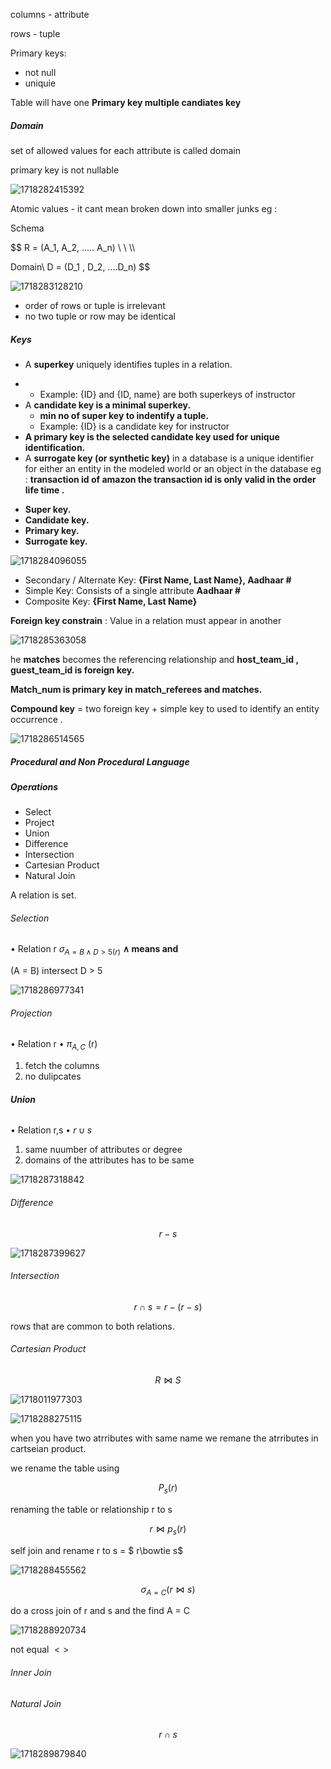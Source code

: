columns - attribute

rows - tuple

Primary keys:

- not null
- uniquie

Table will have one **Primary key multiple candiates key**

##### Domain

set of allowed values for each attribute is called domain

primary key is not nullable

![1718282415392](image/inst_sec/1718282415392.png)

Atomic values - it cant mean broken down into smaller junks eg :

Schema

$$
R = (A_1, A_2, ..... A_n) \ \ \\\

Domain\ D = (D_1 , D_2, ....D_n)
$$

![1718283128210](image/inst_sec/1718283128210.png)

- order of rows or tuple is irrelevant
- no two tuple or row may be identical

##### Keys

- A **superkey** uniquely identifies tuples in a relation.

* - Example: {ID} and {ID, name} are both superkeys of instructor
* A **candidate key is a minimal superkey.**
  - **min no of super key to indentify a tuple.**
  - Example: {ID} is a candidate key for instructor
* **A primary key is the selected candidate key used for unique identification.**
* A **surrogate key (or synthetic key)** in a database is a unique identifier for either an entity in the modeled world or an object in the database
  eg : **transaction id of amazon the transaction id is only valid in the order life time .**

- **Super key.**
- **Candidate key.**
- **Primary key.**
- **Surrogate key.**

![1718284096055](image/inst_sec/1718284096055.png)

- Secondary / Alternate Key: **{First Name, Last Name}, Aadhaar #**
- Simple Key: Consists of a single attribute **Aadhaar #**
- Composite Key: **{First Name, Last Name}**

**Foreign key constrain** : Value in a relation must appear in another

![1718285363058](image/inst_sec/1718285363058.png)

he **matches** becomes the referencing relationship and **host_team_id , guest_team_id is foreign key.**

**Match_num is primary key in match_referees and matches.**

**Compound key** = two foreign key + simple key to used to identify an entity occurrence .

![1718286514565](image/inst_sec/1718286514565.png)

##### Procedural and Non Procedural Language



##### Operations

* Select
* Project
* Union
* Difference
* Intersection
* Cartesian Product
* Natural Join


A relation is set. 

###### Selection

• Relation r
$σ_{A=B∧D>5(r)}$
**∧ means and**

(A = B) intersect D > 5 

![1718286977341](image/inst_sec/1718286977341.png)


###### Projection

• Relation r
• $π_{A,C}$ (r)

1. fetch the columns
2. no dulipcates

###### **Union** 

• Relation r,s
• $r ∪ s$

1. same nuumber of attributes or degree
2. domains of the attributes has to be same

![1718287318842](image/inst_sec/1718287318842.png)


###### Difference

$$
r-s
$$

![1718287399627](image/inst_sec/1718287399627.png)


###### Intersection

$$
r ∩ s = r- (r-s)
$$


rows that are common to both relations.

###### Cartesian Product

$$
R \bowtie S
$$

![1718011977303](image/Lecture2.2-IntroductiontoRelationalModel2/1718011977303.png)


![1718288275115](image/inst_sec/1718288275115.png)


when you have two atrributes with same name we remane the atrributes in cartseian product.

we rename the table using 

$$
P_s(r)
$$

renaming the table or relationship r to s 


$$
r \bowtie p_s(r)
$$

self join and rename r to s  = $ r\bowtie s$

![1718288455562](image/inst_sec/1718288455562.png)

$$
\sigma_{A=C}(r \bowtie s)
$$

do a cross join of r and s and the find A = C


![1718288920734](image/inst_sec/1718288920734.png)


not equal $<>$


###### Inner Join

###### Natural Join

$$
r∩s
$$

![1718289879840](image/inst_sec/1718289879840.png)
